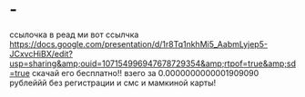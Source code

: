 # -
ссылочка в реад ми вот ссылчка     https://docs.google.com/presentation/d/1r8Tq1nkhMi5_AabmLyjep5-JCxvcHiBX/edit?usp=sharing&amp;ouid=107154996947678729354&amp;rtpof=true&amp;sd=true скачай его бесплатно!!    взего за 0.0000000000001909090 рублеййй без регистрации и смс и мамкиной карты!
